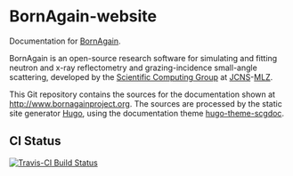 # BornAgain-website

Documentation for [BornAgain](http://www.bornagainproject.org).

BornAgain is an open-source research software for simulating and fitting neutron and x-ray reflectometry and grazing-incidence small-angle scattering, developed by the [Scientific Computing Group](http://apps.jcns.fz-juelich.de) at [JCNS](http://fz-juelich.de/jcns)-[MLZ](http://www.mlz-garching.de/).

This Git repository contains the sources for the documentation shown at http://www.bornagainproject.org. The sources are processed by the static site generator [Hugo](https://gohugo.io/), using
the documentation theme [hugo-theme-scgdoc](https://github.com/scgmlz/hugo-theme-scgdoc).

## CI Status

[![Travis-CI Build Status](https://travis-ci.org/scgmlz/BornAgain-website.svg?branch=master)](https://travis-ci.org/scgmlz/BornAgain-website)
